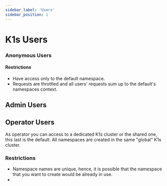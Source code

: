 ```yaml
---
sidebar_label: 'Users'
sidebar_position: 1
---
```


# K1s Users

### Anonymous Users

#### Restrictions

* Have access only to the default namespace.
* Requests are throttled and all users' requests sum up to the default's namespaces context.

## Admin Users

## Operator Users

As operator you can access to a dedicated K1s cluster or the shared one, this last is the default. 
All namespaces are created in the same "global" K1s cluster.

### Restrictions

* Namespace names are unique, hence, it is possible that the namespace that you want to create would be already in use.
* 